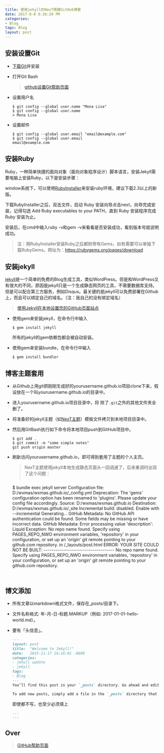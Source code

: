 ```yaml
---
title: 使用jekyll的NexT搭建GitHub博客
date: 2017-8-8 6:16:29 PM 
categories:
- Blog
tags: Blog
layout: post
---
```


## 安装设置Git ##

- [下载Git](https://git-scm.com/downloads)并安装
- 打开Git Bash

	>[github设置Git帮助页面](https://help.github.com/articles/set-up-git/) 

- 设置用户名

	```git
	$ git config --global user.name "Mona Lisa"
	$ git config --global user.name
	> Mona Lisa
	```

- 设置邮件 

	```git
	$ git config --global user.email "email@example.com"
	$ git config --global user.email
	email@example.com
	```

## 安装Ruby ##

Ruby，一种简单快捷的面向对象（面向对象程序设计）脚本语言，安装Jekyll需要电脑上安装Ruby，以下是安装步骤：

window系统下，可以使用[RubyInstaller](http://rubyinstaller.org/downloads/)来安装ruby环境，建议下载2.3以上的新版。

下载RubyInstaller之后，双击文件，启动 Ruby 安装向导点击next，向导完成安装，记得勾选 Add Ruby executables to your PATH，直到 Ruby 安装程序完成 Ruby 安装为止。

安装后，在cmd中输入ruby -v和gem -v来看看是否安装成功，看到版本号就说明成功。

> 注：用RubyInstaller安装Ruby之后都附带有Gems，如有需要可以单独下载RubyGems。网址为：https://rubygems.org/pages/download

## 安装jekyll ##

[jekyll](http://jekyllcn.com/)是一个简单的免费的Blog生成工具，类似WordPress。但是和WordPress又有很大的不同，原因是jekyll只是一个生成静态网页的工具，不需要数据库支持。但是可以配合第三方服务，例如Disqus。最关键的是jekyll可以免费部署在Github上，而且可以绑定自己的域名。（注：我自己的没有绑定域名）

>[使用Jekyll在本地设置您的GitHub页面站点](https://help.github.com/articles/setting-up-your-github-pages-site-locally-with-jekyll/)

- 使用gem来安装jekyll，在命令行中输入

	`$ gem install jekyll`

	所有的jekyll的gem依赖包都会被自动安装。

- 使用gem来安装bundle，在命令行中输入

	`$ gem install bundler`

## 博客主题套用 ##

- 从Github上用git把刚刚生成好的yourusername.github.io项目clone下来，假设放在一个叫yourusername.github.io的目录中。
- 进入yourusername.github.io项目目录中，将 除了`.git`之外的其他文件夹全删了。
- 将准备好的jekyll主题（如[NexT主题](http://theme-next.simpleyyt.com/)）模板文件拷贝到本地项目目录中。
- 然后用GitBash执行如下命令将本地项目push到GitHub项目中。

	```git
	$ git add .
	$ git commit -m "some simple notes"
	git push origin master
	```

- 刷新访问yourusername.github.io，即可得到套用了主题的个人主页。

	>NexT主题使用jekyll本地生成静态页面头一回调通了，后来重调时出现了这个问题：
	>```jekyll 
	$ bundle exec jekyll server
	Configuration file: D:/wxmas/wxmas.github.io/_config.yml
       Deprecation: The 'gems' configuration option has been renamed to 'plugins'. Please update your config file accordingly.
            Source: D:/wxmas/wxmas.github.io
       Destination: D:/wxmas/wxmas.github.io/_site
	Incremental build: disabled. Enable with --incremental
      Generating...
	GitHub Metadata: No GitHub API authentication could be found. Some fields may be missing or have incorrect data.
	GitHub Metadata: Error processing value 'description':
	Liquid Exception: No repo name found. Specify using PAGES_REPO_NWO environment variables, 'repository' in your configuration, or set up an 'origin' git remote pointing to your github.com repository. in /_layouts/post.html
             ERROR: YOUR SITE COULD NOT BE BUILT:
                    ------------------------------------
                    No repo name found. Specify using PAGES_REPO_NWO environment variables, 'repository' in your configuration, or set up an 'origin' git remote pointing to your github.com repository.
	```


## 博文添加 ##

- 所有文章以markdown格式文件，保存在_posts/目录下。
- 文件名称格式: 年-月-日-标题.MARKUP（例如: 2017-01-01-hello-world.md）。
- 要有「头信息」。
	
	```markdown
	---
	layout: post
	title:  "Welcome to Jekyll!"
	date:   2015-11-17 16:16:01 -0600
	categories: 
	- jekyll update
	- jekyll
	tags:
	- Blog
	---
	You’ll find this post in your `_posts` directory. Go ahead and edit it and re-build the site to see your changes. You can rebuild the site in many different ways, but the most common way is to run `bundle exec jekyll serve`, which launches a web server and auto-regenerates your site when a file is updated.

	To add new posts, simply add a file in the `_posts` directory that follows the convention `YYYY-MM-DD-name-of-post.ext` and includes the necessary front matter. Take a look at the source for this post to get an idea about how it works.

	````

	即使都不写，也至少必须填上
	
	```markdown
	---
	---
	````

## Over ##

>[GitHub帮助页面](https://help.github.com/)